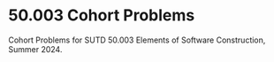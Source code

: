 # 50.003 Cohort Problems

Cohort Problems for SUTD 50.003 Elements of Software Construction, Summer 2024.
